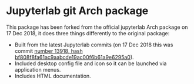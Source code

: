 # Jupyterlab git Arch package
This package has been forked from the official jupyterlab Arch package on 17 Dec 2018, it does three things differently to the original package:

* Built from the latest Jupyterlab commits (on 17 Dec 2018 this was commit [number 13918, hash bf808f8fa61ac9aabcde19ac00f6b61a9e6295a0](https://github.com/jupyterlab/jupyterlab/tree/bf808f8fa61ac9aabcde19ac00f6b61a9e6295a0)). 
* Included desktop config file and icon so it can be launched via application menus.
* Includes HTML documentation.
